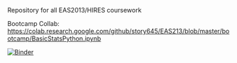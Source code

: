 Repository for all EAS2013/HIRES coursework

Bootcamp Collab: https://colab.research.google.com/github/story645/EAS213/blob/master/bootcamp/BasicStatsPython.ipynb

[![Binder](https://mybinder.org/badge.svg)](https://mybinder.org/v2/gh/story645/EAS213/master)
